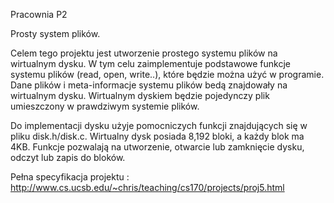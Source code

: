 Pracownia P2 

Prosty system plików.

Celem tego projektu jest utworzenie prostego systemu plików na wirtualnym dysku. W tym celu zaimplementuje podstawowe funkcje systemu plików (read, open, write..), które będzie można użyć w programie. Dane plików i meta-informacje systemu plików bedą znajdowały na wirtualnym dysku. Wirtualnym dyskiem będzie pojedynczy plik umieszczony w prawdziwym systemie plików.

Do implementacji dysku użyje pomocniczych funkcji znajdujących się w pliku disk.h/disk.c. Wirtualny dysk posiada 8,192 bloki, a każdy blok ma 4KB. Funkcje pozwalają na utworzenie, otwarcie lub zamknięcie dysku, odczyt lub zapis do bloków.

Pełna specyfikacja projektu : http://www.cs.ucsb.edu/~chris/teaching/cs170/projects/proj5.html